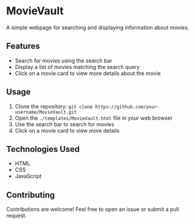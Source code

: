 # MovieVault

A simple webpage for searching and displaying information about movies.

## Features

- Search for movies using the search bar
- Display a list of movies matching the search query
- Click on a movie card to view more details about the movie

## Usage

1. Clone the repository: `git clone https://github.com/your-username/MovieVault.git`
2. Open the `./templates/MovieVault.html` file in your web browser
3. Use the search bar to search for movies
4. Click on a movie card to view more details

## Technologies Used

- HTML
- CSS
- JavaScript

## Contributing

Contributions are welcome! Feel free to open an issue or submit a pull request.